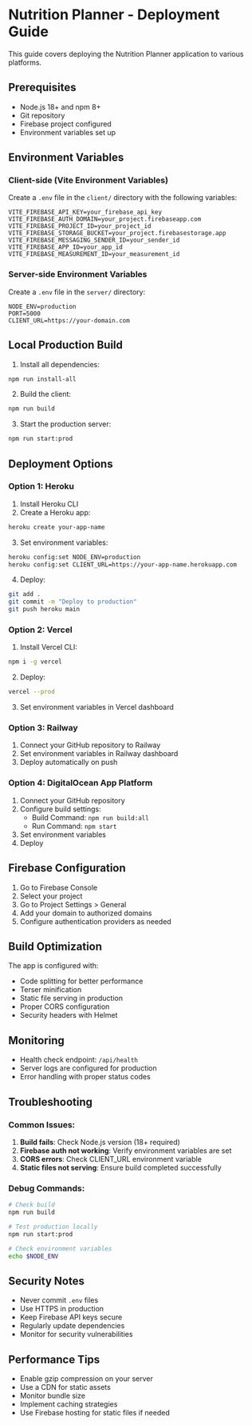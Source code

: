 # Nutrition Planner - Deployment Guide

This guide covers deploying the Nutrition Planner application to various platforms.

## Prerequisites

- Node.js 18+ and npm 8+
- Git repository
- Firebase project configured
- Environment variables set up

## Environment Variables

### Client-side (Vite Environment Variables)

Create a `.env` file in the `client/` directory with the following variables:

```env
VITE_FIREBASE_API_KEY=your_firebase_api_key
VITE_FIREBASE_AUTH_DOMAIN=your_project.firebaseapp.com
VITE_FIREBASE_PROJECT_ID=your_project_id
VITE_FIREBASE_STORAGE_BUCKET=your_project.firebasestorage.app
VITE_FIREBASE_MESSAGING_SENDER_ID=your_sender_id
VITE_FIREBASE_APP_ID=your_app_id
VITE_FIREBASE_MEASUREMENT_ID=your_measurement_id
```

### Server-side Environment Variables

Create a `.env` file in the `server/` directory:

```env
NODE_ENV=production
PORT=5000
CLIENT_URL=https://your-domain.com
```

## Local Production Build

1. Install all dependencies:

```bash
npm run install-all
```

2. Build the client:

```bash
npm run build
```

3. Start the production server:

```bash
npm run start:prod
```

## Deployment Options

### Option 1: Heroku

1. Install Heroku CLI
2. Create a Heroku app:

```bash
heroku create your-app-name
```

3. Set environment variables:

```bash
heroku config:set NODE_ENV=production
heroku config:set CLIENT_URL=https://your-app-name.herokuapp.com
```

4. Deploy:

```bash
git add .
git commit -m "Deploy to production"
git push heroku main
```

### Option 2: Vercel

1. Install Vercel CLI:

```bash
npm i -g vercel
```

2. Deploy:

```bash
vercel --prod
```

3. Set environment variables in Vercel dashboard

### Option 3: Railway

1. Connect your GitHub repository to Railway
2. Set environment variables in Railway dashboard
3. Deploy automatically on push

### Option 4: DigitalOcean App Platform

1. Connect your GitHub repository
2. Configure build settings:
   - Build Command: `npm run build:all`
   - Run Command: `npm start`
3. Set environment variables
4. Deploy

## Firebase Configuration

1. Go to Firebase Console
2. Select your project
3. Go to Project Settings > General
4. Add your domain to authorized domains
5. Configure authentication providers as needed

## Build Optimization

The app is configured with:

- Code splitting for better performance
- Terser minification
- Static file serving in production
- Proper CORS configuration
- Security headers with Helmet

## Monitoring

- Health check endpoint: `/api/health`
- Server logs are configured for production
- Error handling with proper status codes

## Troubleshooting

### Common Issues:

1. **Build fails**: Check Node.js version (18+ required)
2. **Firebase auth not working**: Verify environment variables are set
3. **CORS errors**: Check CLIENT_URL environment variable
4. **Static files not serving**: Ensure build completed successfully

### Debug Commands:

```bash
# Check build
npm run build

# Test production locally
npm run start:prod

# Check environment variables
echo $NODE_ENV
```

## Security Notes

- Never commit `.env` files
- Use HTTPS in production
- Keep Firebase API keys secure
- Regularly update dependencies
- Monitor for security vulnerabilities

## Performance Tips

- Enable gzip compression on your server
- Use a CDN for static assets
- Monitor bundle size
- Implement caching strategies
- Use Firebase hosting for static files if needed

